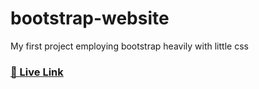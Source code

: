# bootstrap-website
My first project employing bootstrap heavily with little css
### <a href="https://patrick-njiru.github.io/bootstrap-website/"> 🔗 Live Link </a>
